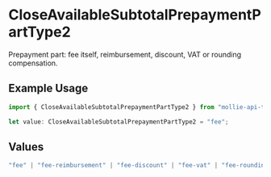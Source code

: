 # CloseAvailableSubtotalPrepaymentPartType2

Prepayment part: fee itself, reimbursement, discount, VAT or rounding compensation.

## Example Usage

```typescript
import { CloseAvailableSubtotalPrepaymentPartType2 } from "mollie-api-typescript/models/operations";

let value: CloseAvailableSubtotalPrepaymentPartType2 = "fee";
```

## Values

```typescript
"fee" | "fee-reimbursement" | "fee-discount" | "fee-vat" | "fee-rounding-compensation"
```